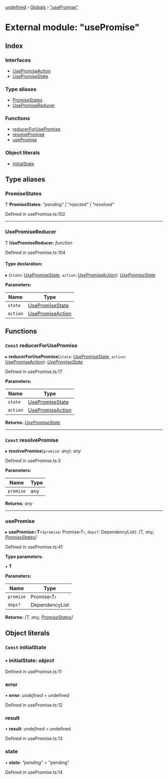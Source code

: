[undefined](../README.md) › [Globals](../globals.md) › ["usePromise"](_usepromise_.md)

# External module: "usePromise"

## Index

### Interfaces

* [UsePromiseAction](../interfaces/_usepromise_.usepromiseaction.md)
* [UsePromiseState](../interfaces/_usepromise_.usepromisestate.md)

### Type aliases

* [PromiseStates](_usepromise_.md#promisestates)
* [UsePromiseReducer](_usepromise_.md#usepromisereducer)

### Functions

* [reducerForUsePromise](_usepromise_.md#const-reducerforusepromise)
* [resolvePromise](_usepromise_.md#const-resolvepromise)
* [usePromise](_usepromise_.md#usepromise)

### Object literals

* [initialState](_usepromise_.md#const-initialstate)

## Type aliases

###  PromiseStates

Ƭ **PromiseStates**: *"pending" | "rejected" | "resolved"*

Defined in usePromise.ts:102

___

###  UsePromiseReducer

Ƭ **UsePromiseReducer**: *function*

Defined in usePromise.ts:104

#### Type declaration:

▸ (`state`: [UsePromiseState](../interfaces/_usepromise_.usepromisestate.md), `action`: [UsePromiseAction](../interfaces/_usepromise_.usepromiseaction.md)): *[UsePromiseState](../interfaces/_usepromise_.usepromisestate.md)*

**Parameters:**

Name | Type |
------ | ------ |
`state` | [UsePromiseState](../interfaces/_usepromise_.usepromisestate.md) |
`action` | [UsePromiseAction](../interfaces/_usepromise_.usepromiseaction.md) |

## Functions

### `Const` reducerForUsePromise

▸ **reducerForUsePromise**(`state`: [UsePromiseState](../interfaces/_usepromise_.usepromisestate.md), `action`: [UsePromiseAction](../interfaces/_usepromise_.usepromiseaction.md)): *[UsePromiseState](../interfaces/_usepromise_.usepromisestate.md)*

Defined in usePromise.ts:17

**Parameters:**

Name | Type |
------ | ------ |
`state` | [UsePromiseState](../interfaces/_usepromise_.usepromisestate.md) |
`action` | [UsePromiseAction](../interfaces/_usepromise_.usepromiseaction.md) |

**Returns:** *[UsePromiseState](../interfaces/_usepromise_.usepromisestate.md)*

___

### `Const` resolvePromise

▸ **resolvePromise**(`promise`: any): *any*

Defined in usePromise.ts:3

**Parameters:**

Name | Type |
------ | ------ |
`promise` | any |

**Returns:** *any*

___

###  usePromise

▸ **usePromise**<**T**>(`promise`: Promise‹T›, `deps?`: DependencyList): *[T, any, [PromiseStates](_usepromise_.md#promisestates)]*

Defined in usePromise.ts:41

**Type parameters:**

▪ **T**

**Parameters:**

Name | Type |
------ | ------ |
`promise` | Promise‹T› |
`deps?` | DependencyList |

**Returns:** *[T, any, [PromiseStates](_usepromise_.md#promisestates)]*

## Object literals

### `Const` initialState

### ▪ **initialState**: *object*

Defined in usePromise.ts:11

###  error

• **error**: *undefined* =  undefined

Defined in usePromise.ts:12

###  result

• **result**: *undefined* =  undefined

Defined in usePromise.ts:13

###  state

• **state**: *"pending"* = "pending"

Defined in usePromise.ts:14
